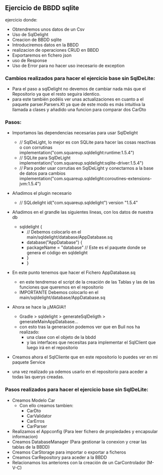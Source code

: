 ## Ejercicio de BBDD sqlite
ejercicio donde:
- Obtendremos unos datos de un Csv
- Uso de SqlDelight
- Creacion de BBDD sqlite
- Introduciremos datos en la BBDD
- realizacion de operaciones CRUD en BBDD
- Exportaremos en fichero json
- uso de Response
- Uso de Error para no hacer uso inecesario de exception

### Cambios realizados para hacer el ejercicio base sin SqlDeLite:

- Para el paso a sqlDelight no devemos de cambiar nada más que el Repositorio ya que el resto seguira identico.
- para este también podéis ver unas actualizaciones en cuanto a el paquete parser.Parsers.Kt ya que de este modo es más intuitiva la llamada a clases y añadido una funcion para comparar dos CarDto  

### Pasos:
- Importamos las dependencias necesarias para usar SqlDelight
  - // SqlDeLight, lo mejor es con SQLite para hacer las cosas reactivas o con corrutinas
    implementation("com.squareup.sqldelight:runtime:1.5.4")
  - // SQLite para SqlDeLight
    implementation("com.squareup.sqldelight:sqlite-driver:1.5.4")
  - // Para poder usar corrutias en SqlDeLight y conectarnos a la base de datos para cambios
    implementation("com.squareup.sqldelight:coroutines-extensions-jvm:1.5.4")

- Añadimos el plugin necesario
  - // SQLdelight
    id("com.squareup.sqldelight") version "1.5.4"
  
- Añadimos en el grandle las siguientes lineas, con los datos de nuestra db
  - sqldelight {
    - // Debemos colocarlo en el main/sqldelight/database/AppDatabase.sq
    - database("AppDatabase") {
    - packageName = "database" // Este es el paquete donde se genera el código en sqldelight
    - }
    - }
    
- En este punto tenemos que hacer el Fichero AppDatabase.sq 
  - en este tendremso el script de la creación de las Tablas y las de las funciones que queremos en el repositorio
  - IMPORTANTE Debemos colocarlo en el main/sqldelight/database/AppDatabase.sq

- Ahora se hace la ¡¡MAGIA!! 
  - Gradle > sqldelight > generateSqlDeligth > generateMainAppDatabase...
  - con esto tras la generación podemos ver que en Buil nos ha realizado:
    - una clase con el objeto de la bbdd
    - y las interfaces que necesitas para implementar el SqlClient que luego irá en el repositorio

- Creamos ahora el SqlCliente que en este repositorio lo puedes ver en mi paquete Service

- una vez realizado ya odemos usarlo en el repositorio para aceder a todas las querys creadas.

### Pasos realizados para hacer el ejercicio base sin SqlDeLite:
- Creamos Modelo Car
  - Con ello creamos tambien: 
    - CarDto
    - CarValidator
    - CarErros
    - CarParser
- Realizamos el Appconfig (Para leer fichero de propiedades y encapsular informacion)
- Creamos DatabaseManager (Para gestionar la conexion y crear las tablas de la BBDD)
- Creamos CarStorage para importar o exportar a ficheros
- Creamos CarRepository para aceder a la BBDD
- Relacionamos los anteriores con la creación de un CarControlador (M-V-C)

